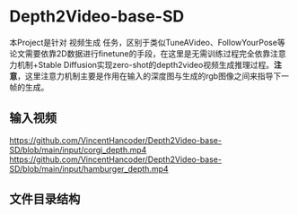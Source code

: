 # Depth2Video-base-SD

本Project是针对 视频生成 任务，区别于类似TuneAVideo、FollowYourPose等论文需要依靠2D数据进行finetune的手段，在这里是无需训练过程完全依靠注意力机制+Stable Diffusion实现zero-shot的depth2video视频生成推理过程。**注意**，这里注意力机制主要是作用在输入的深度图与生成的rgb图像之间来指导下一帧的生成。

## 输入视频
https://github.com/VincentHancoder/Depth2Video-base-SD/blob/main/input/corgi_depth.mp4
https://github.com/VincentHancoder/Depth2Video-base-SD/blob/main/input/hamburger_depth.mp4

## 文件目录结构

